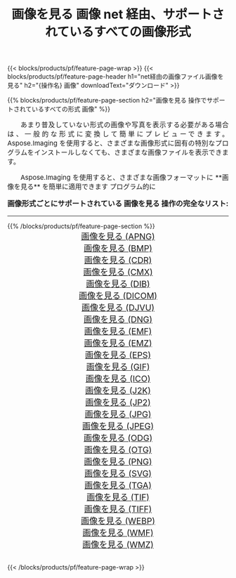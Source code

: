 ﻿---
title: 画像を見る 画像 net 経由、サポートされているすべての画像形式 
weight: 3920
url: /ja/net/viewer/ 
lang: ja
langdirlevel: 2
locales: zh-hans,ja,it,ru,de,es,fr,nl,id,lt,pl,pt,vi,tr,ko,zh-hant,ar,hi,th,sv,cs,uk,he
description: Aspose.Imaging を使用すると、net 経由で簡単に 画像を見る イメージを作成できます
---

{{< blocks/products/pf/feature-page-wrap >}}
{{< blocks/products/pf/feature-page-header h1="net経由の画像ファイル画像を見る" h2="{操作名} 画像" downloadText="ダウンロード" >}}


{{% blocks/products/pf/feature-page-section  h2="画像を見る 操作でサポートされているすべての形式 画像" %}}
<p align="justify" style="text-indent:2em;font-size:15px;">
あまり普及していない形式の画像や写真を表示する必要がある場合は、一般的な形式に変換して簡単にプレビューできます。 Aspose.Imaging を使用すると、さまざまな画像形式に固有の特別なプログラムをインストールしなくても、さまざまな画像ファイルを表示できます。
</p>
<p align="justify" style="text-indent:2em;font-size:15px;">
Aspose.Imaging を使用すると、さまざまな画像フォーマットに **画像を見る** を簡単に適用できます プログラム的に
</p>
<h3 style="margin-top:16px;">
画像形式ごとにサポートされている 画像を見る 操作の完全なリスト:
</h3>
<hr/>
{{% /blocks/products/pf/feature-page-section %}}
<div class="container-fluid productfamilypage bg-gray">
    <div class="convertypes bg-gray agp-content section">
        <div class="container">
		<div class="row other-converters" style="gap: 10px;font-size: 19px;text-align:center;">
		    <div class='col-md-3 other-converter remove-lp remove-rp'><a href="/imaging/ja/net/viewer/apng/" style="padding:15px;">画像を見る (APNG)</a></div><div class='col-md-3 other-converter remove-lp remove-rp'><a href="/imaging/ja/net/viewer/bmp/" style="padding:15px;">画像を見る (BMP)</a></div><div class='col-md-3 other-converter remove-lp remove-rp'><a href="/imaging/ja/net/viewer/cdr/" style="padding:15px;">画像を見る (CDR)</a></div><div class='col-md-3 other-converter remove-lp remove-rp'><a href="/imaging/ja/net/viewer/cmx/" style="padding:15px;">画像を見る (CMX)</a></div><div class='col-md-3 other-converter remove-lp remove-rp'><a href="/imaging/ja/net/viewer/dib/" style="padding:15px;">画像を見る (DIB)</a></div><div class='col-md-3 other-converter remove-lp remove-rp'><a href="/imaging/ja/net/viewer/dicom/" style="padding:15px;">画像を見る (DICOM)</a></div><div class='col-md-3 other-converter remove-lp remove-rp'><a href="/imaging/ja/net/viewer/djvu/" style="padding:15px;">画像を見る (DJVU)</a></div><div class='col-md-3 other-converter remove-lp remove-rp'><a href="/imaging/ja/net/viewer/dng/" style="padding:15px;">画像を見る (DNG)</a></div><div class='col-md-3 other-converter remove-lp remove-rp'><a href="/imaging/ja/net/viewer/emf/" style="padding:15px;">画像を見る (EMF)</a></div><div class='col-md-3 other-converter remove-lp remove-rp'><a href="/imaging/ja/net/viewer/emz/" style="padding:15px;">画像を見る (EMZ)</a></div><div class='col-md-3 other-converter remove-lp remove-rp'><a href="/imaging/ja/net/viewer/eps/" style="padding:15px;">画像を見る (EPS)</a></div><div class='col-md-3 other-converter remove-lp remove-rp'><a href="/imaging/ja/net/viewer/gif/" style="padding:15px;">画像を見る (GIF)</a></div><div class='col-md-3 other-converter remove-lp remove-rp'><a href="/imaging/ja/net/viewer/ico/" style="padding:15px;">画像を見る (ICO)</a></div><div class='col-md-3 other-converter remove-lp remove-rp'><a href="/imaging/ja/net/viewer/j2k/" style="padding:15px;">画像を見る (J2K)</a></div><div class='col-md-3 other-converter remove-lp remove-rp'><a href="/imaging/ja/net/viewer/jp2/" style="padding:15px;">画像を見る (JP2)</a></div><div class='col-md-3 other-converter remove-lp remove-rp'><a href="/imaging/ja/net/viewer/jpg/" style="padding:15px;">画像を見る (JPG)</a></div><div class='col-md-3 other-converter remove-lp remove-rp'><a href="/imaging/ja/net/viewer/jpeg/" style="padding:15px;">画像を見る (JPEG)</a></div><div class='col-md-3 other-converter remove-lp remove-rp'><a href="/imaging/ja/net/viewer/odg/" style="padding:15px;">画像を見る (ODG)</a></div><div class='col-md-3 other-converter remove-lp remove-rp'><a href="/imaging/ja/net/viewer/otg/" style="padding:15px;">画像を見る (OTG)</a></div><div class='col-md-3 other-converter remove-lp remove-rp'><a href="/imaging/ja/net/viewer/png/" style="padding:15px;">画像を見る (PNG)</a></div><div class='col-md-3 other-converter remove-lp remove-rp'><a href="/imaging/ja/net/viewer/svg/" style="padding:15px;">画像を見る (SVG)</a></div><div class='col-md-3 other-converter remove-lp remove-rp'><a href="/imaging/ja/net/viewer/tga/" style="padding:15px;">画像を見る (TGA)</a></div><div class='col-md-3 other-converter remove-lp remove-rp'><a href="/imaging/ja/net/viewer/tif/" style="padding:15px;">画像を見る (TIF)</a></div><div class='col-md-3 other-converter remove-lp remove-rp'><a href="/imaging/ja/net/viewer/tiff/" style="padding:15px;">画像を見る (TIFF)</a></div><div class='col-md-3 other-converter remove-lp remove-rp'><a href="/imaging/ja/net/viewer/webp/" style="padding:15px;">画像を見る (WEBP)</a></div><div class='col-md-3 other-converter remove-lp remove-rp'><a href="/imaging/ja/net/viewer/wmf/" style="padding:15px;">画像を見る (WMF)</a></div><div class='col-md-3 other-converter remove-lp remove-rp'><a href="/imaging/ja/net/viewer/wmz/" style="padding:15px;">画像を見る (WMZ)</a></div>
                </div>
        </div>
    </div>
</div>
<br/>

{{< /blocks/products/pf/feature-page-wrap >}}

